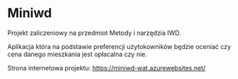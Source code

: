 # Miniwd

Projekt zaliczeniowy na przedmiot Metody i narzędzia IWD.

Aplikacja która na podstawie preferencji użytokowników będzie oceniać czy cena danego mieszkania jest opłacalna czy nie.

Strona internetowa projektu: https://miniwd-wat.azurewebsites.net/
